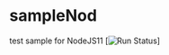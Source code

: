 # sampleNod
test sample for NodeJS11
[![Run Status](https://api.qhode.com/projects/57ce623e1f4f740e00b916cf/badge?branch=u12nod )]
